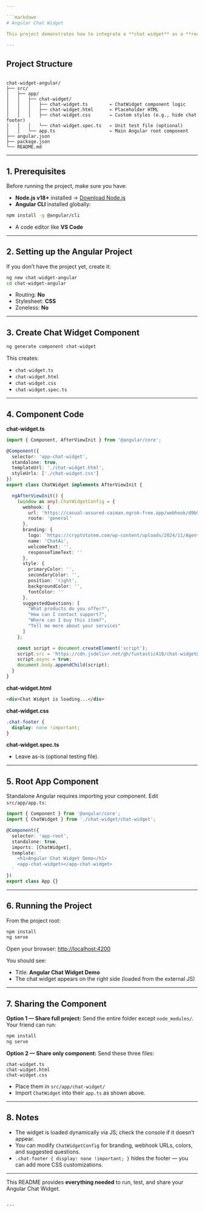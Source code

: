 ```yaml
---

```markdown
# Angular Chat Widget

This project demonstrates how to integrate a **chat widget** as a **reusable Angular component**. It is designed as a standalone component and can be shared or imported into other Angular projects.

---
```


## **Project Structure**

```

chat-widget-angular/
├── src/
│   ├── app/
│   │   ├── chat-widget/
│   │   │   ├── chat-widget.ts        ← ChatWidget component logic
│   │   │   ├── chat-widget.html      ← Placeholder HTML
│   │   │   ├── chat-widget.css       ← Custom styles (e.g., hide chat footer)
│   │   │   └── chat-widget.spec.ts   ← Unit test file (optional)
│   │   └── app.ts                    ← Main Angular root component
├── angular.json
├── package.json
└── README.md

````

---

## **1. Prerequisites**

Before running the project, make sure you have:

- **Node.js v18+** installed → [Download Node.js](https://nodejs.org/)
- **Angular CLI** installed globally:
```bash
npm install -g @angular/cli
````

* A code editor like **VS Code**

---

## **2. Setting up the Angular Project**

If you don’t have the project yet, create it:

```bash
ng new chat-widget-angular
cd chat-widget-angular
```

* Routing: **No**
* Stylesheet: **CSS**
* Zoneless: **No**

---

## **3. Create Chat Widget Component**

```bash
ng generate component chat-widget
```

This creates:

* `chat-widget.ts`
* `chat-widget.html`
* `chat-widget.css`
* `chat-widget.spec.ts`

---

## **4. Component Code**

**chat-widget.ts**

```ts
import { Component, AfterViewInit } from '@angular/core';

@Component({
  selector: 'app-chat-widget',
  standalone: true,
  templateUrl: './chat-widget.html',
  styleUrls: ['./chat-widget.css']
})
export class ChatWidget implements AfterViewInit {

  ngAfterViewInit() {
    (window as any).ChatWidgetConfig = {
      webhook: {
        url: 'https://casual-assured-caiman.ngrok-free.app/webhook/d9b901d8-8391-40de-be7e-4836a037055d/chat',
        route: 'general'
      },
      branding: {
        logo: 'https://cryptototem.com/wp-content/uploads/2024/11/Agent-AI-logo.jpg',
        name: 'ChatAi',
        welcomeText: '',
        responseTimeText: ''
      },
      style: {
        primaryColor: '',
        secondaryColor: '',
        position: 'right',
        backgroundColor: '',
        fontColor: ''
      },
      suggestedQuestions: [
        "What products do you offer?",
        "How can I contact support?",
        "Where can I buy this item?",
        "Tell me more about your services"
      ]
    };

    const script = document.createElement('script');
    script.src = 'https://cdn.jsdelivr.net/gh/funtastic418/chat-widget@main/chat-widget.js';
    script.async = true;
    document.body.appendChild(script);
  }
}
```

**chat-widget.html**

```html
<div>Chat Widget is loading...</div>
```

**chat-widget.css**

```css
.chat-footer {
  display: none !important;
}
```

**chat-widget.spec.ts**

* Leave as-is (optional testing file).

---

## **5. Root App Component**

Standalone Angular requires importing your component. Edit `src/app/app.ts`:

```ts
import { Component } from '@angular/core';
import { ChatWidget } from './chat-widget/chat-widget';

@Component({
  selector: 'app-root',
  standalone: true,
  imports: [ChatWidget],
  template: `
    <h1>Angular Chat Widget Demo</h1>
    <app-chat-widget></app-chat-widget>
  `
})
export class App {}
```

---

## **6. Running the Project**

From the project root:

```bash
npm install
ng serve
```

Open your browser: [http://localhost:4200](http://localhost:4200)

You should see:

* Title: **Angular Chat Widget Demo**
* The chat widget appears on the right side (loaded from the external JS)

---

## **7. Sharing the Component**

**Option 1 — Share full project:**
Send the entire folder except `node_modules/`. Your friend can run:

```bash
npm install
ng serve
```

**Option 2 — Share only component:**
Send these three files:

```
chat-widget.ts
chat-widget.html
chat-widget.css
```

* Place them in `src/app/chat-widget/`
* Import `ChatWidget` into their `app.ts` as shown above.

---

## **8. Notes**

* The widget is loaded dynamically via JS; check the console if it doesn’t appear.
* You can modify `ChatWidgetConfig` for branding, webhook URLs, colors, and suggested questions.
* `.chat-footer { display: none !important; }` hides the footer — you can add more CSS customizations.

---

This README provides **everything needed** to run, test, and share your Angular Chat Widget.

```

---

